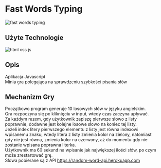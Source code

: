 # Fast Words Typing</br>


![fast words typing](https://user-images.githubusercontent.com/51877514/130502879-5af94029-1b47-4a61-b56e-652eb3cc7171.JPG)


## Użyte Technologie
![html css js](https://user-images.githubusercontent.com/51877514/130502747-c6ec4276-064d-40b0-a9ae-66ac27295185.png)


## Opis
Aplikacja Javascript</br>
Minia gra polegająca na sprawdzeniu szybkości pisania słów

## Mechanizm Gry
Początkowo program generuje 10 losowych słów w języku angielskim.</br>
Gra rozpoczyna się po kliknięciu w input, wtedy czas zaczyna upływać.</br>
Za każdym razem, gdy użytkownik zapiszę pierwsze słowo z listy poprawnie, dodawne jest kolejne losowe słowo na koniec tej listy.</br>
Jeżeli index litery pierwszego elementu z listy jest równa indexowi wpisanemu znaku, wtedy litera z listy zmienia kolor na zielony, natomiast gdy nie jest równa, zmienia kolor na czerwony, aż do momentu gdy nie zostanie wpisana poprawna literka.</br>
Użytkownik ma 60 sekund na wpisanie jak największej ilości słów, po czym może zrestartować grę.</br>
Słowa pobierane są z API https://random-word-api.herokuapp.com</br>
